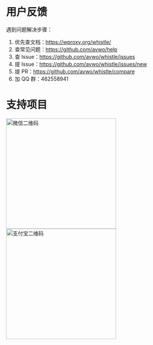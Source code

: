 # 用户反馈
遇到问题解决步骤：
1. 优先查文档：https://wproxy.org/whistle/
2. 查常见问题：https://github.com/avwo/help
3. 查 Issue：https://github.com/avwo/whistle/issues
4. 提 Issue：https://github.com/avwo/whistle/issues/new
5. 提 PR：https://github.com/avwo/whistle/compare
6. 加 QQ 群：462558941

# 支持项目
<p>
<img alt="微信二维码" height="300" src="https://user-images.githubusercontent.com/11450939/168964364-34c0e724-7585-49aa-979b-2d4d8104df7c.jpeg" >
<img alt="支付宝二维码" height="300" src="https://user-images.githubusercontent.com/11450939/168964381-af8fdd51-19ea-4417-addf-0f5050297052.jpeg">
</p>

